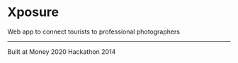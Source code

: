 # Xposure

Web app to connect tourists to professional photographers

------------------------
Built at Money 2020 Hackathon 2014
